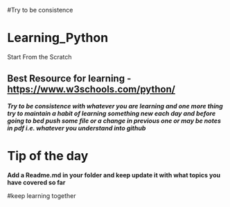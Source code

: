#Try to be consistence 

# Learning_Python
Start From the Scratch

## Best Resource for learning - https://www.w3schools.com/python/

***Try to be consistence with whatever you are learning and one more thing try to maintain a habit of learning something new each day and before going to bed push some file or a change in previous one or may be notes in pdf i.e. whatever you understand into github***

# Tip of the day
**Add a Readme.md in your folder and keep update it with what topics you have covered so far**

#keep learning together

